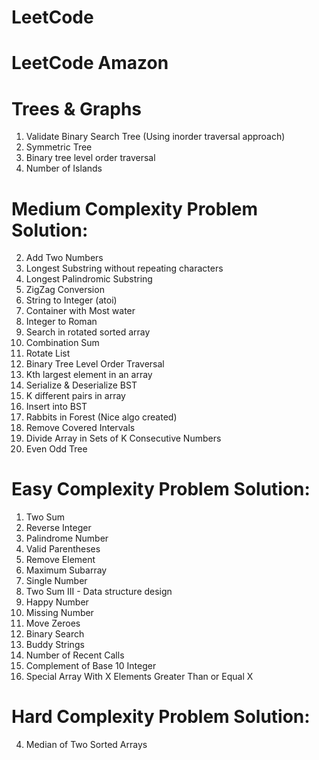 # LeetCode

# LeetCode Amazon

# Trees & Graphs
1. Validate Binary Search Tree (Using inorder traversal approach)
2. Symmetric Tree
3. Binary tree level order traversal
4. Number of Islands
# Medium Complexity Problem Solution:

2. Add Two Numbers
3. Longest Substring without repeating characters
5. Longest Palindromic Substring
6. ZigZag Conversion
8. String to Integer (atoi)
11. Container with Most water
12. Integer to Roman
33. Search in rotated sorted array
39. Combination Sum
61. Rotate List
102. Binary Tree Level Order Traversal
215. Kth largest element in an array
449. Serialize & Deserialize BST
532. K different pairs in array
701. Insert into BST
781. Rabbits in Forest (Nice algo created)
1288. Remove Covered Intervals
1296. Divide Array in Sets of K Consecutive Numbers
1609. Even Odd Tree

# Easy Complexity Problem Solution:
1. Two Sum
7. Reverse Integer
9. Palindrome Number
20. Valid Parentheses 
27. Remove Element  
53. Maximum Subarray
136. Single Number  
170. Two Sum III - Data structure design
202. Happy Number    
268. Missing Number  
283. Move Zeroes
704. Binary Search   
859. Buddy Strings   
933. Number of Recent Calls   
1009. Complement of Base 10 Integer 
1608. Special Array With X Elements Greater Than or Equal X

# Hard Complexity Problem Solution:

4. Median of Two Sorted Arrays
